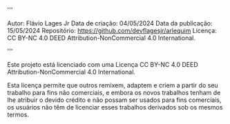 '''

Autor: Flávio Lages Jr
Data de criação: 04/05/2024
Data da publicação: 15/05/2024
Repositório: https://github.com/devflagesjr/arlequim
Licença: CC BY-NC 4.0 DEED Attribution-NonCommercial 4.0 International.

'''


Este projeto está licenciado com uma Licença 
CC BY-NC 4.0 DEED Attribution-NonCommercial 4.0 International.


Esta licença permite que outros remixem, adaptem e criem a partir do seu trabalho para fins não comerciais, 
e embora os novos trabalhos tenham de lhe atribuir o devido crédito e não possam ser usados para fins comerciais, 
os usuários não têm de licenciar esses trabalhos derivados sob os mesmos termos.